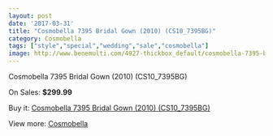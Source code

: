 ```yaml
---
layout: post
date: '2017-03-31'
title: "Cosmobella 7395 Bridal Gown (2010) (CS10_7395BG)"
category: Cosmobella
tags: ["style","special","wedding","sale","cosmobella"]
image: http://www.benemulti.com/4927-thickbox_default/cosmobella-7395-bridal-gown-2010-cs107395bg.jpg
---
```

Cosmobella 7395 Bridal Gown (2010) (CS10_7395BG)

On Sales: **$299.99**
<a href="https://www.benemulti.com/en/cosmobella/1838-cosmobella-7395-bridal-gown-2010-cs107395bg.html"><amp-img layout="responsive" width="600" height="600" src="//www.benemulti.com/4927-thickbox_default/cosmobella-7395-bridal-gown-2010-cs107395bg.jpg" alt="Cosmobella 7395 Bridal Gown (2010) (CS10_7395BG) 0" /></a>
<a href="https://www.benemulti.com/en/cosmobella/1838-cosmobella-7395-bridal-gown-2010-cs107395bg.html"><amp-img layout="responsive" width="600" height="600" src="//www.benemulti.com/4929-thickbox_default/cosmobella-7395-bridal-gown-2010-cs107395bg.jpg" alt="Cosmobella 7395 Bridal Gown (2010) (CS10_7395BG) 1" /></a>
<a href="https://www.benemulti.com/en/cosmobella/1838-cosmobella-7395-bridal-gown-2010-cs107395bg.html"><amp-img layout="responsive" width="600" height="600" src="//www.benemulti.com/4928-thickbox_default/cosmobella-7395-bridal-gown-2010-cs107395bg.jpg" alt="Cosmobella 7395 Bridal Gown (2010) (CS10_7395BG) 2" /></a>

Buy it: [Cosmobella 7395 Bridal Gown (2010) (CS10_7395BG)](https://www.benemulti.com/en/cosmobella/1838-cosmobella-7395-bridal-gown-2010-cs107395bg.html "Cosmobella 7395 Bridal Gown (2010) (CS10_7395BG)")

View more: [Cosmobella](https://www.benemulti.com/en/20-cosmobella "Cosmobella")